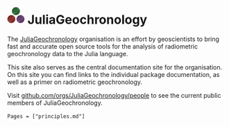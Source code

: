 # <img src="https://github.com/JuliaGeochronology/juliageochronology.github.io/blob/main/src/assets/logo.png?raw=true" alt="JuliaGeochronology logo" style="width:40px;height:40px;"> JuliaGeochronology

The [JuliaGeochronology](https://github.com/JuliaGeochronology) organisation is an effort by geoscientists to bring fast and accurate open source tools for the analysis of radiometric geochronology data to the Julia language.

This site also serves as the central documentation site for the organisation.
On this site you can find links to the individual package documentation, as well as a primer on radiometric geochronology.

Visit [github.com/orgs/JuliaGeochronology/people](https://github.com/orgs/JuliaGeochronology/people) to see the current public members of JuliaGeochronology.

```@index
Pages = ["principles.md"]
```
